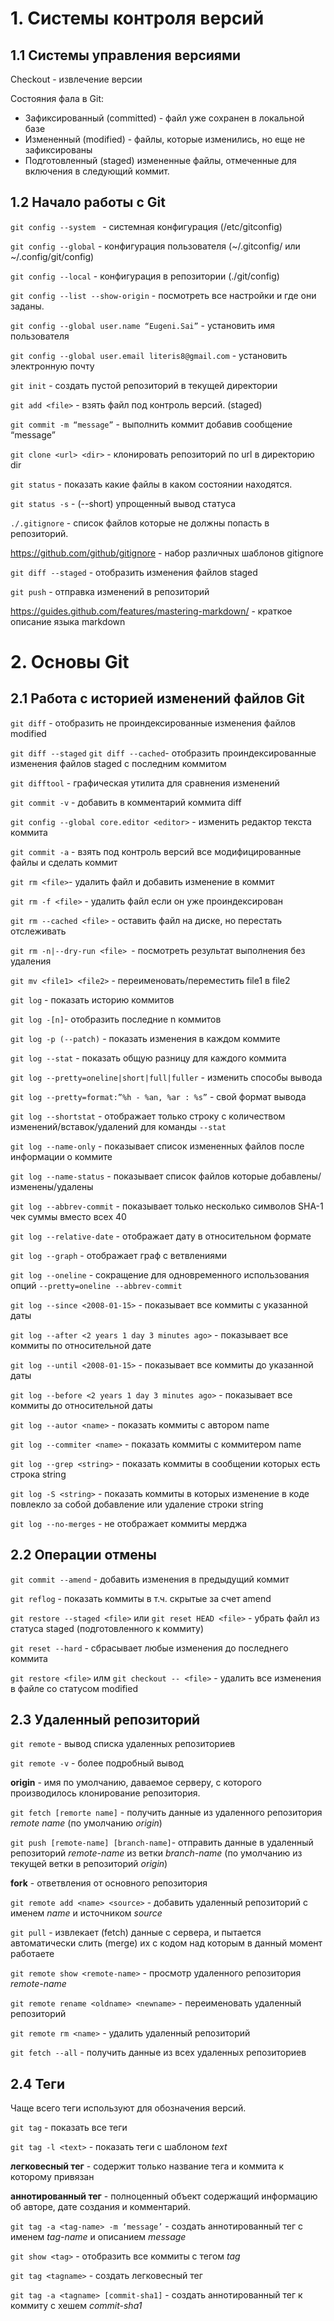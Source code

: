 # 1. Системы контроля версий
## 1.1 Системы управления версиями

Checkout - извлечение версии

Состояния фала в Git:
* Зафиксированный (committed) - файл уже сохранен в локальной базе
* Измененный (modified) - файлы, которые изменились, но еще не зафиксированы
* Подготовленный (staged) измененные файлы, отмеченные для включения в следующий коммит.
## 1.2 Начало работы с Git
`git config --system ` - системная конфигурация (/etc/gitconfig)

`git config --global` - конфигурация пользователя (~/.gitconfig/ или ~/.config/git/config)

`git config --local` - конфигурация в репозитории (./git/config)

`git config --list --show-origin` - посмотреть все настройки и где они заданы.

`git config --global user.name “Eugeni.Sai”` - установить имя пользователя

`git config --global user.email literis8@gmail.com` - установить электронную почту

`git init` - создать пустой репозиторий в текущей директории

`git add <file>` - взять файл под контроль версий. (staged)

`git commit -m “message”` - выполнить коммит добавив сообщение “message” 

`git clone <url> <dir>` - клонировать репозиторий по url в директорию dir

`git status` - показать какие файлы в каком состоянии находятся.

`git status -s` - (--short) упрощенный вывод статуса

`./.gitignore` - список файлов которые не должны попасть в репозиторий.

https://github.com/github/gitignore - набор различных шаблонов gitignore

`git diff --staged` - отобразить изменения файлов staged

`git push` - отправка изменений в репозиторий

https://guides.github.com/features/mastering-markdown/ - краткое описание языка markdown

# 2. Основы Git
## 2.1 Работа с историей изменений файлов Git
`git diff` - отобразить не проиндексированные изменения файлов modified

`git diff --staged` `git diff --cached`- отобразить проиндексированные изменения файлов staged с последним коммитом

`git difftool` - графическая утилита для сравнения изменений

`git commit -v` - добавить в комментарий коммита diff

`git config --global core.editor <editor>` - изменить редактор текста коммита

`git commit -a` - взять под контроль версий все модифицированные файлы и сделать коммит

`git rm <file>`- удалить файл и добавить изменение в коммит

`git rm -f <file>` - удалить файл если он уже проиндексирован

`git rm --cached <file>` - оставить файл на диске, но перестать отслеживать

`git rm -n|--dry-run <file> `- посмотреть результат выполнения без удаления

`git mv <file1> <file2>` - переименовать/переместить file1 в file2

`git log` - показать историю коммитов

`git log -[n]`- отобразить последние n коммитов

`git log -p (--patch)` - показать изменения в каждом коммите

`git log --stat` - показать общую разницу для каждого коммита

`git log --pretty=oneline|short|full|fuller` - изменить способы вывода

`git log --pretty=format:”%h - %an, %ar : %s”` - свой формат вывода

`git log --shortstat` - отображает только строку с количеством изменений/вставок/удалений для команды `--stat`

`git log --name-only` - показывает список измененных файлов после информации о коммите

`git log --name-status` - показывает список файлов которые добавлены/изменены/удалены

`git log --abbrev-commit` - показывает только несколько символов SHA-1 чек суммы вместо всех 40

`git log --relative-date` - отображает дату в относительном формате

`git log --graph` - отображает граф с ветвлениями

`git log --oneline` - сокращение для одновременного использования опций `--pretty=oneline --abbrev-commit`

`git log --since <2008-01-15>` - показывает все коммиты с указанной даты

`git log --after <2 years 1 day 3 minutes ago>` - показывает все коммиты по относительной дате

`git log --until <2008-01-15>` - показывает все коммиты до указанной даты

`git log --before <2 years 1 day 3 minutes ago>` - показывает все коммиты до относительной даты

`git log --autor <name>` - показать коммиты с автором name

`git log --commiter <name>` - показать коммиты с коммитером name

`git log --grep <string>` - показать коммиты в сообщении которых есть строка string

`git log -S <string>` - показать коммиты в которых изменение в коде повлекло за собой добавление или удаление строки string

`git log --no-merges` - не отображает коммиты мерджа
## 2.2 Операции отмены
`git commit --amend` - добавить изменения в предыдущий коммит

`git reflog` - показать коммиты в т.ч. скрытые за счет amend

`git restore --staged <file>` или `git reset HEAD <file>` - убрать файл из статуса staged (подготовленного к коммиту)

`git reset --hard` - сбрасывает любые изменения до последнего коммита

`git restore <file>` илм `git checkout -- <file>` - удалить все изменения в файле со статусом modified

## 2.3 Удаленный репозиторий
`git remote` - вывод списка удаленных репозиториев

`git remote -v` - более подробный вывод

**origin** - имя по умолчанию, даваемое серверу, с которого производилось клонирование репозитория.

`git fetch [remorte name]` - получить данные из удаленного репозитория _remote name_ (по умолчанию _origin_)

`git push [remote-name] [branch-name]`- отправить данные в удаленный репозиторий _remote-name_ из ветки _branch-name_ (по умолчанию из текущей ветки в репозиторий _origin_)

__fork__ - ответвления от основного репозитория

`git remote add <name> <source>` - добавить удаленный репозиторий с именем _name_ и источником _source_

`git pull` - извлекает (fetch) данные с сервера, и пытается автоматически слить (merge) их с кодом над которым в данный момент работаете

`git remote show <remote-name>` - просмотр удаленного репозитория _remote-name_

`git remote rename <oldname> <newname>` - переименовать удаленный репозиторий

`git remote rm <name>` - удалить удаленный репозиторий

`git fetch --all` - получить данные из всех удаленных репозиториев

## 2.4 Теги
Чаще всего теги используют для обозначения версий.

`git tag` - показать все теги

`git tag -l <text>` - показать теги с шаблоном _text_

**легковесный тег** - содержит только название тега и коммита к которому привязан

**аннотированный тег** - полноценный объект содержащий информацию об авторе, дате создания и комментарий.

`git tag -a <tag-name> -m ‘message’` - создать аннотированный тег с именем _tag-name_ и описанием _message_

`git show <tag>` - отобразить все коммиты с тегом _tag_

`git tag <tagname>` - создать легковесный тег

`git tag -a <tagname> [commit-sha1]` - создать аннотированный тег к коммиту с хешем _commit-sha1_
